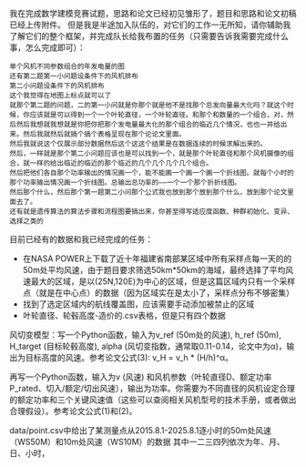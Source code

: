我在完成数学建模竞赛试题，思路和论文已经初见雏形了，题目和思路和论文初稿已经上传附件。
但是我是半途加入队伍的，对它们的工作一无所知，请你辅助我了解它们的整个框架，并完成队长给我布置的任务（只需要告诉我需要完成什么事，怎么完成即可）：

```plain
单个风机不同参数组合的年发电量的图
还有第二题第一小问题设条件下的风机排布
第二小问题设条件下的风机排布
这个我觉得在地图上标点就可以了
就那个第二题的问题，二的第一小问就是你那个就是他不是找那个总发向量最大化吗？就这个时候，你应该就是可以得到一个一个叶轮直径，一个叶轮直径。和那个和数量的一个组合，对，然后然后我想就我想就是你把你把那个发电量最大化的那个组合的临近几个情况，也也一并给出来。然后我就然后就搞个搞个表格呈现在那个论论文里面。
然后我就说这个仅展示部分数据然后这个这这个结果是在数据连续的时候求解出来的。
然后，一样就是那个第二小问题应该也是可以找到一个，就是那个叶轮直径和那个风机摄像的组合，就一样的给出临近的临近的那个临近的几个几个几个几个组合。
然后把他们各自那个功率输出的情况画一个，能不能画一个画一个画一个折线图。就每个小时的那个功率输出情况画一个折线图。总输出总功率的——一个一个那个折折线图。
然后那个什么，然后那个第一题第二小问那个公式我也放到那个放到那个什么，放到那个论文里面去了。
还有就是遗传算法的算法步骤和流程图要搞出来，你甚至得写适应度函数、种群初始化、变异、选择之类的
```

目前已经有的数据和我已经完成的任务：
- 在NASA POWER上下载了近十年福建省南部某区域中所有采样点每一天的的50m处平均风速，由于题目要求筛选50km*50km的海域，最终选择了平均风速最大的区域，是以(25N,120E)为中心的区域，但是这篇区域内只有一个采样点（就是在中心点）的数据（因为区域实在是太小了，采样点分布不够密集）
- 找到了选定区域内的航线覆盖图，应该需要手动添加被禁止的区域
- 叶轮直径、轮毂高度-造价的.csv表格，但是只有四个数据



风切变模型：写一个Python函数，输入为v_ref (50m处的风速), h_ref (50m), H_target (目标轮毂高度), alpha (风切变指数，通常取0.11-0.14，论文中为α)，输出为目标高度的风速。参考论文公式(3): v_H = v_h * (H/h)^α。

再写一个Python函数，输入为v (风速) 和风机参数（叶轮直径D、额定功率P_rated、切入/额定/切出风速），输出为功率。你需要为不同直径的风机设定合理的额定功率和三个关键风速值（这些可以查阅相关风机型号的技术手册，或者做出合理假设）。参考论文公式(1)和(2)。


data/point.csv中给出了某测量点从2015.8.1-2025.8.1逐小时的50m处风速（WS50M）和10m处风速（WS10M）的数据
其中一二三四列依次为年、月、日、小时，